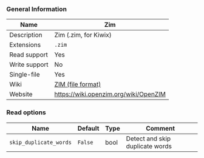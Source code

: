 
### General Information ###
Name | Zim
---- | -------
Description | Zim (.zim, for Kiwix)
Extensions | `.zim`
Read support | Yes
Write support | No
Single-file | Yes
Wiki | [ZIM (file format)](https://en.wikipedia.org/wiki/ZIM_(file_format))
Website | https://wiki.openzim.org/wiki/OpenZIM


### Read options ###
Name | Default | Type | Comment
---- | ---- | ------- | -------
`skip_duplicate_words` | `False` | bool | Detect and skip duplicate words

